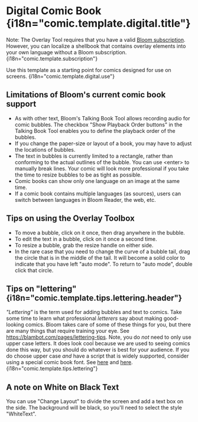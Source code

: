 <!--
Note, much of this is duplicated in the Paper Comic Book template.
If you change the text of something which is comic.template.* but not comic.template.digital.*,
it should probably be changed in both readmes.
-->

# Digital Comic Book {i18n="comic.template.digital.title"}

Note: The Overlay Tool requires that you have a valid <a href="" onclick="fetch('/bloom/api/common/showSettingsDialog?tab=subscription', {method:'POST'})">Bloom subscription</a>. However, you can localize a shellbook that contains overlay elements into your own language without a Bloom subscription. {i18n="comic.template.subscription"}

Use this template as a starting point for comics designed for use on screens. {i18n="comic.template.digital.use"}

## Limitations of Bloom's current comic book support

- As with other text, Bloom's Talking Book Tool allows recording audio for comic bubbles. The checkbox "Show Playback Order buttons" in the Talking Book Tool enables you to define the playback order of the bubbles.
- If you change the paper-size or layout of a book, you may have to adjust the locations of bubbles.
- The text in bubbles is currently limited to a rectangle, rather than conforming to the actual outlines of the bubble. You can use &lt;enter&gt; to manually break lines. Your comic will look more professional if you take the time to resize bubbles to be as tight as possible.
- Comic books can show only one language on an image at the same time.
- If a comic book contains multiple languages (as sources), users can switch between languages in Bloom Reader, the web, etc.

## Tips on using the Overlay Toolbox

- To move a bubble, click on it once, then drag anywhere in the bubble.
- To edit the text in a bubble, click on it once a second time.
- To resize a bubble, grab the resize handle on either side.
- In the rare case that you need to change the curve of a bubble tail, drag the circle that is in the middle of the tail. It will become a solid color to indicate that you have left "auto mode". To return to "auto mode", double click that circle.


## Tips on "lettering" {i18n="comic.template.tips.lettering.header"}

*"Lettering"* is the term used for adding bubbles and text to comics. Take some time to learn what professional *letterers* say about making good-looking comics. Bloom takes care of some of these things for you, but there are many things that require training your eye. See https://blambot.com/pages/lettering-tips. Note, you do *not* need to only use upper case letters. It does look cool because we are used to seeing comics done this way, but you should do whatever is best for your audience. If you do choose upper case *and* have a script that is widely supported, consider using a special comic book font. See [here](https://blambot.com/collections/all-fonts/dialogue) and [here](https://jasonthibault.com/comic-book-fonts/). {i18n="comic.template.tips.lettering"}

## A note on White on Black Text

You can use "Change Layout" to divide the screen and add a text box on the side. The background will be black, so you'll need to select the style "WhiteText".
